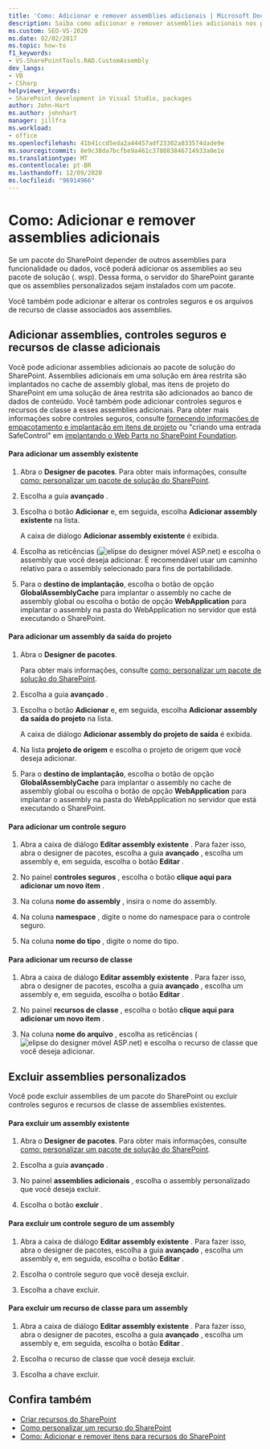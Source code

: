 ```yaml
---
title: 'Como: Adicionar e remover assemblies adicionais | Microsoft Docs'
description: Saiba como adicionar e remover assemblies adicionais nos pacotes de solução do SharePoint. Além disso, adicione ou exclua controles seguros e recursos de classe.
ms.custom: SEO-VS-2020
ms.date: 02/02/2017
ms.topic: how-to
f1_keywords:
- VS.SharePointTools.RAD.CustomAssembly
dev_langs:
- VB
- CSharp
helpviewer_keywords:
- SharePoint development in Visual Studio, packages
author: John-Hart
ms.author: johnhart
manager: jillfra
ms.workload:
- office
ms.openlocfilehash: 41b41ccd5eda2a44457adf23302a833574dade9e
ms.sourcegitcommit: 8e9c38da7bcfbe9a461c378083846714933a0e1e
ms.translationtype: MT
ms.contentlocale: pt-BR
ms.lasthandoff: 12/09/2020
ms.locfileid: "96914966"
---
```

# <a name="how-to-add-and-remove-additional-assemblies"></a>Como: Adicionar e remover assemblies adicionais
  Se um pacote do SharePoint depender de outros assemblies para funcionalidade ou dados, você poderá adicionar os assemblies ao seu pacote de solução (. wsp). Dessa forma, o servidor do SharePoint garante que os assemblies personalizados sejam instalados com um pacote.

 Você também pode adicionar e alterar os controles seguros e os arquivos de recurso de classe associados aos assemblies.

## <a name="add-additional-assemblies-safe-controls-and-class-resources"></a>Adicionar assemblies, controles seguros e recursos de classe adicionais
 Você pode adicionar assemblies adicionais ao pacote de solução do SharePoint. Assemblies adicionais em uma solução em área restrita são implantados no cache de assembly global, mas itens de projeto do SharePoint em uma solução de área restrita são adicionados ao banco de dados de conteúdo. Você também pode adicionar controles seguros e recursos de classe a esses assemblies adicionais. Para obter mais informações sobre controles seguros, consulte [fornecendo informações de empacotamento e implantação em itens de projeto](../sharepoint/providing-packaging-and-deployment-information-in-project-items.md) ou "criando uma entrada SafeControl" em [implantando o Web Parts no SharePoint Foundation](/previous-versions/office/developer/sharepoint-2010/cc768621(v=office.14)).

#### <a name="to-add-an-existing-assembly"></a>Para adicionar um assembly existente

1. Abra o **Designer de pacotes**. Para obter mais informações, consulte [como: personalizar um pacote de solução do SharePoint](../sharepoint/how-to-customize-a-sharepoint-solution-package.md).

2. Escolha a guia **avançado** .

3. Escolha o botão **Adicionar** e, em seguida, escolha **Adicionar assembly existente** na lista.

     A caixa de diálogo **Adicionar assembly existente** é exibida.

4. Escolha as reticências (![elipse do designer móvel ASP.net](../sharepoint/media/mwellipsis.gif "Elipse do designer móvel ASP.NET")) e escolha o assembly que você deseja adicionar. É recomendável usar um caminho relativo para o assembly selecionado para fins de portabilidade.

5. Para o **destino de implantação**, escolha o botão de opção **GlobalAssemblyCache** para implantar o assembly no cache de assembly global ou escolha o botão de opção **WebApplication** para implantar o assembly na pasta do WebApplication no servidor que está executando o SharePoint.

#### <a name="to-add-an-assembly-from-project-output"></a>Para adicionar um assembly da saída do projeto

1. Abra o **Designer de pacotes**.

     Para obter mais informações, consulte [como: personalizar um pacote de solução do SharePoint](../sharepoint/how-to-customize-a-sharepoint-solution-package.md).

2. Escolha a guia **avançado** .

3. Escolha o botão **Adicionar** e, em seguida, escolha **Adicionar assembly da saída do projeto** na lista.

     A caixa de diálogo **Adicionar assembly do projeto de saída** é exibida.

4. Na lista **projeto de origem** e escolha o projeto de origem que você deseja adicionar.

5. Para o **destino de implantação**, escolha o botão de opção **GlobalAssemblyCache** para implantar o assembly no cache de assembly global ou escolha o botão de opção **WebApplication** para implantar o assembly na pasta do WebApplication no servidor que está executando o SharePoint.

#### <a name="to-add-a-safe-control"></a>Para adicionar um controle seguro

1. Abra a caixa de diálogo **Editar assembly existente** . Para fazer isso, abra o designer de pacotes, escolha a guia **avançado** , escolha um assembly e, em seguida, escolha o botão **Editar** .

2. No painel **controles seguros** , escolha o botão **clique aqui para adicionar um novo item** .

3. Na coluna **nome do assembly** , insira o nome do assembly.

4. Na coluna **namespace** , digite o nome do namespace para o controle seguro.

5. Na coluna **nome do tipo** , digite o nome do tipo.

#### <a name="to-add-a-class-resource"></a>Para adicionar um recurso de classe

1. Abra a caixa de diálogo **Editar assembly existente** . Para fazer isso, abra o designer de pacotes, escolha a guia **avançado** , escolha um assembly e, em seguida, escolha o botão **Editar** .

2. No painel **recursos de classe** , escolha o botão **clique aqui para adicionar um novo item** .

3. Na coluna **nome do arquivo** , escolha as reticências (![elipse do designer móvel ASP.net](../sharepoint/media/mwellipsis.gif "Elipse do designer móvel ASP.NET")) e escolha o recurso de classe que você deseja adicionar.

## <a name="delete-custom-assemblies"></a>Excluir assemblies personalizados
 Você pode excluir assemblies de um pacote do SharePoint ou excluir controles seguros e recursos de classe de assemblies existentes.

#### <a name="to-delete-an-existing-assembly"></a>Para excluir um assembly existente

1. Abra o **Designer de pacotes**. Para obter mais informações, consulte [como: personalizar um pacote de solução do SharePoint](../sharepoint/how-to-customize-a-sharepoint-solution-package.md).

2. Escolha a guia **avançado** .

3. No painel **assemblies adicionais** , escolha o assembly personalizado que você deseja excluir.

4. Escolha o botão **excluir** .

#### <a name="to-delete-a-safe-control-for-an-assembly"></a>Para excluir um controle seguro de um assembly

1. Abra a caixa de diálogo **Editar assembly existente** . Para fazer isso, abra o designer de pacotes, escolha a guia **avançado** , escolha um assembly e, em seguida, escolha o botão **Editar** .

2. Escolha o controle seguro que você deseja excluir.

3. Escolha a chave excluir.

#### <a name="to-delete-a-class-resource-for-an-assembly"></a>Para excluir um recurso de classe para um assembly

1. Abra a caixa de diálogo **Editar assembly existente** . Para fazer isso, abra o designer de pacotes, escolha a guia **avançado** , escolha um assembly e, em seguida, escolha o botão **Editar** .

2. Escolha o recurso de classe que você deseja excluir.

3. Escolha a chave excluir.

## <a name="see-also"></a>Confira também
- [Criar recursos do SharePoint](../sharepoint/creating-sharepoint-features.md)
- [Como personalizar um recurso do SharePoint](../sharepoint/how-to-customize-a-sharepoint-feature.md)
- [Como: Adicionar e remover itens para recursos do SharePoint](../sharepoint/how-to-add-and-remove-items-to-sharepoint-features.md)
